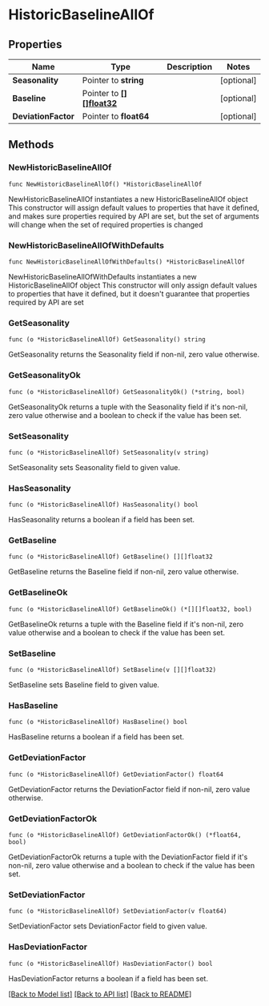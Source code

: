 # HistoricBaselineAllOf

## Properties

Name | Type | Description | Notes
------------ | ------------- | ------------- | -------------
**Seasonality** | Pointer to **string** |  | [optional] 
**Baseline** | Pointer to [**[][]float32**](array.md) |  | [optional] 
**DeviationFactor** | Pointer to **float64** |  | [optional] 

## Methods

### NewHistoricBaselineAllOf

`func NewHistoricBaselineAllOf() *HistoricBaselineAllOf`

NewHistoricBaselineAllOf instantiates a new HistoricBaselineAllOf object
This constructor will assign default values to properties that have it defined,
and makes sure properties required by API are set, but the set of arguments
will change when the set of required properties is changed

### NewHistoricBaselineAllOfWithDefaults

`func NewHistoricBaselineAllOfWithDefaults() *HistoricBaselineAllOf`

NewHistoricBaselineAllOfWithDefaults instantiates a new HistoricBaselineAllOf object
This constructor will only assign default values to properties that have it defined,
but it doesn't guarantee that properties required by API are set

### GetSeasonality

`func (o *HistoricBaselineAllOf) GetSeasonality() string`

GetSeasonality returns the Seasonality field if non-nil, zero value otherwise.

### GetSeasonalityOk

`func (o *HistoricBaselineAllOf) GetSeasonalityOk() (*string, bool)`

GetSeasonalityOk returns a tuple with the Seasonality field if it's non-nil, zero value otherwise
and a boolean to check if the value has been set.

### SetSeasonality

`func (o *HistoricBaselineAllOf) SetSeasonality(v string)`

SetSeasonality sets Seasonality field to given value.

### HasSeasonality

`func (o *HistoricBaselineAllOf) HasSeasonality() bool`

HasSeasonality returns a boolean if a field has been set.

### GetBaseline

`func (o *HistoricBaselineAllOf) GetBaseline() [][]float32`

GetBaseline returns the Baseline field if non-nil, zero value otherwise.

### GetBaselineOk

`func (o *HistoricBaselineAllOf) GetBaselineOk() (*[][]float32, bool)`

GetBaselineOk returns a tuple with the Baseline field if it's non-nil, zero value otherwise
and a boolean to check if the value has been set.

### SetBaseline

`func (o *HistoricBaselineAllOf) SetBaseline(v [][]float32)`

SetBaseline sets Baseline field to given value.

### HasBaseline

`func (o *HistoricBaselineAllOf) HasBaseline() bool`

HasBaseline returns a boolean if a field has been set.

### GetDeviationFactor

`func (o *HistoricBaselineAllOf) GetDeviationFactor() float64`

GetDeviationFactor returns the DeviationFactor field if non-nil, zero value otherwise.

### GetDeviationFactorOk

`func (o *HistoricBaselineAllOf) GetDeviationFactorOk() (*float64, bool)`

GetDeviationFactorOk returns a tuple with the DeviationFactor field if it's non-nil, zero value otherwise
and a boolean to check if the value has been set.

### SetDeviationFactor

`func (o *HistoricBaselineAllOf) SetDeviationFactor(v float64)`

SetDeviationFactor sets DeviationFactor field to given value.

### HasDeviationFactor

`func (o *HistoricBaselineAllOf) HasDeviationFactor() bool`

HasDeviationFactor returns a boolean if a field has been set.


[[Back to Model list]](../README.md#documentation-for-models) [[Back to API list]](../README.md#documentation-for-api-endpoints) [[Back to README]](../README.md)


